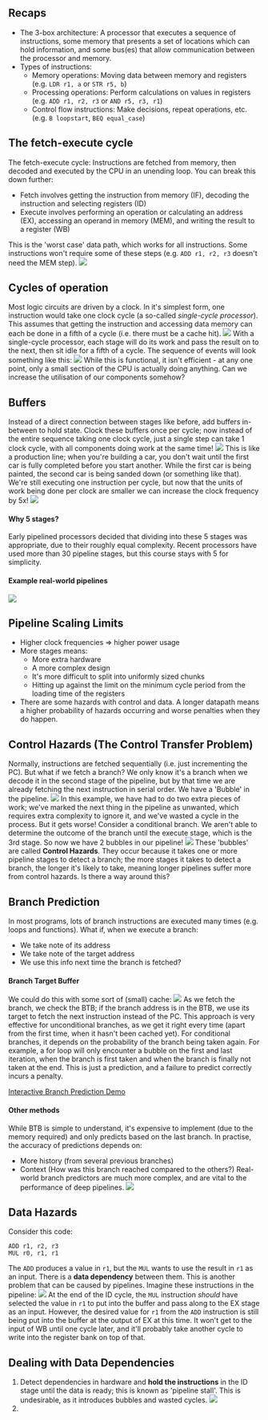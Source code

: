 ## Recaps
- The 3-box architecture: A processor that executes a sequence of instructions, some memory that presents a set of locations which can hold information, and some bus(es) that allow communication between the processor and memory.
- Types of instructions:
	- Memory operations: Moving data between memory and registers (e.g. `LDR r1, a` or `STR r5, b`)
	- Processing operations: Perform calculations on values in registers (e.g. `ADD r1, r2, r3` or `AND r5, r3, r1`)
	- Control flow instructions: Make decisions, repeat operations, etc. (e.g. `B loopstart`, `BEQ equal_case`)
## The fetch-execute cycle
The fetch-execute cycle: Instructions are fetched from memory, then decoded and executed by the CPU in an unending loop. You can break this down further:
- Fetch involves getting the instruction from memory (IF), decoding the instruction and selecting registers (ID)
- Execute involves performing an operation or calculating an address (EX), accessing an operand in memory (MEM), and writing the result to a register (WB)

This is the 'worst case' data path, which works for all instructions. Some instructions won't require some of these steps (e.g. `ADD r1, r2, r3` doesn't need the MEM step).
![](Pasted%20image%2020230307141030.png)
## Cycles of operation
Most logic circuits are driven by a clock. In it's simplest form, one instruction would take one clock cycle (a so-called *single-cycle processor*). This assumes that getting the instruction and accessing data memory can each be done in a fifth of a cycle (i.e. there must be a cache hit).
![](Pasted%20image%2020230307141334.png)
With a single-cycle processor, each stage will do its work and pass the result on to the next, then sit idle for a fifth of a cycle. The sequence of events will look something like this:
![](Pasted%20image%2020230307141447.png)
While this is functional, it isn't efficient - at any one point, only a small section of the CPU is actually doing anything. Can we increase the utilisation of our components somehow?
## Buffers
Instead of a direct connection between stages like before, add buffers in-between to hold state. Clock these buffers once per cycle; now instead of the entire sequence taking one clock cycle, just a single step can take 1 clock cycle, with all components doing work at the same time!
![](Pasted%20image%2020230307141722.png)
This is like a production line; when you're building a car, you don't wait until the first car is fully completed before you start another. While the first car is being painted, the second car is being sanded down (or something like that).
We're still executing one instruction per cycle, but now that the units of work being done per clock are smaller we can increase the clock frequency by 5x!
![](Pasted%20image%2020230307142344.png)
#### Why 5 stages?
Early pipelined processors decided that dividing into these 5 stages was appropriate, due to their roughly equal complexity. Recent processors have used more than 30 pipeline stages, but this course stays with 5 for simplicity.

#### Example real-world pipelines
![](Pasted%20image%2020230307142510.png)
## Pipeline Scaling Limits
- Higher clock frequencies => higher power usage
- More stages means:
	- More extra hardware
	- A more complex design
	- It's more difficult to split into uniformly sized chunks
	- Hitting up against the limit on the minimum cycle period from the loading time of the registers
- There are some hazards with control and data. A longer datapath means a higher probability of hazards occurring and worse penalties when they do happen.

## Control Hazards (The Control Transfer Problem)
Normally, instructions are fetched sequentially (i.e. just incrementing the PC). But what if we fetch a branch? We only know it's a branch when we decode it in the second stage of the pipeline, but by that time we are already fetching the next instruction in serial order. We have a 'Bubble' in the pipeline.
![](Pasted%20image%2020230307142946.png)
In this example, we have had to do two extra pieces of work; we've marked the next thing in the pipeline as unwanted, which requires extra complexity to ignore it, and we've wasted a cycle in the process. But it gets worse!
Consider a conditional branch. We aren't able to determine the outcome of the branch until the execute stage, which is the 3rd stage. So now we have 2 bubbles in our pipeline!
![](Pasted%20image%2020230307143325.png)
These 'bubbles' are called **Control Hazards**. They occur because it takes one or more pipeline stages to detect a branch; the more stages it takes to detect a branch, the longer it's likely to take, meaning longer pipelines suffer more from control hazards. Is there a way around this?

## Branch Prediction
In most programs, lots of branch instructions are executed many times (e.g. loops and functions). What if, when we execute a branch:
- We take note of its address
- We take note of the target address
- We use this info next time the branch is fetched?
#### Branch Target Buffer
We could do this with some sort of (small) cache:
![](Pasted%20image%2020230307143713.png)
As we fetch the branch, we check the BTB; if the branch address is in the BTB, we use its target to fetch the next instruction instead of the PC.
This approach is very effective for unconditional branches, as we get it right every time (apart from the first time, when it hasn't been cached yet). For conditional branches, it depends on the probability of the branch being taken again. For example, a for loop will only encounter a bubble on the first and last iteration, when the branch is first taken and when the branch is finally not taken at the end. This is just a prediction, and a failure to predict correctly incurs a penalty.

[Interactive Branch Prediction Demo](https://online.manchester.ac.uk/webapps/blackboard/execute/displayLearningUnit?course_id=_72775_1&content_id=_13877653_1)
#### Other methods
While BTB is simple to understand, it's expensive to implement (due to the memory required) and only predicts based on the last branch. In practise, the accuracy of predictions depends on:
- More history (from several previous branches)
- Context (How was this branch reached compared to the others?)
Real-world branch predictors are much more complex, and are vital to the performance of deep pipelines. 
![](Pasted%20image%2020230307144739.png)

## Data Hazards
Consider this code:
```arm
ADD r1, r2, r3
MUL r0, r1, r1
```
The `ADD` produces a value in `r1`, but the `MUL` wants to use the result in `r1` as an input. There is a **data dependency** between them. This is another problem that can be caused by pipelines. Imagine these instructions in the pipeline:
![](Pasted%20image%2020230307145105.png)
At the end of the ID cycle, the `MUL` instruction *should* have selected the value in `r1` to put into the buffer and pass along to the EX stage as an input. However, the desired value for `r1` from the `ADD` instruction is still being put into the buffer at the output of EX at this time. It won't get to the input of WB until one cycle later, and it'll probably take another cycle to write into the register bank on top of that.
## Dealing with Data Dependencies
1. Detect dependencies in hardware and **hold the instructions** in the ID stage until the data is ready; this is known as 'pipeline stall'. This is undesirable, as it introduces bubbles and wasted cycles.
![](Pasted%20image%2020230307145532.png)
2. 
